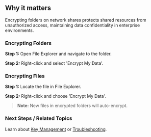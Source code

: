 
## Why it matters
Encrypting folders on network shares protects shared resources from unauthorized access, maintaining data confidentiality in enterprise environments.

### Encrypting Folders
**Step 1:** Open File Explorer and navigate to the folder.

**Step 2:** Right-click and select 'Encrypt My Data'.

### Encrypting Files
**Step 1:** Locate the file in File Explorer.

**Step 2:** Right-click and choose 'Encrypt My Data'.

> **Note:** New files in encrypted folders will auto-encrypt.

<!-- IMG:     ./media/05-user-guide/network-shares-encryption.png | Alt: FenixPyre Server Agent encryption options -->

### Next Steps / Related Topics
Learn about [Key Management](/02-core-concepts/key-mgmt) or [Troubleshooting](/09-troubleshooting-&-faq).